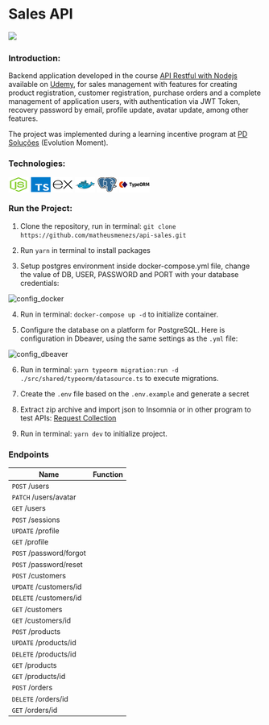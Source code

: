 # Sales API

<img src="https://img-c.udemycdn.com/course/240x135/3669874_1417_4.jpg">

### Introduction:
Backend application developed in the course [API Restful with Nodejs](https://www.udemy.com/course/api-restful-de-vendas/) available on [Udemy](https://www.udemy.com/), for sales management with features for creating product registration, customer registration, purchase orders and a complete management of application users, with authentication via JWT Token, recovery password by email, profile update, avatar update, among other features.

The project was implemented during a learning incentive program at [PD Soluções](https://www.pdsolucoes.com.br/) (Evolution Moment).

### Technologies:

[<img align="center" alt="Nodejs" height="30" width="40" src="https://raw.githubusercontent.com/devicons/devicon/master/icons/nodejs/nodejs-original.svg" style="max-width: 100%;"/>](https://nodejs.org/en/) [<img align="center" alt="Ts" height="30" width="40" src="https://raw.githubusercontent.com/devicons/devicon/master/icons/typescript/typescript-plain.svg" style="max-width: 100%;"/>](https://www.typescriptlang.org/) [<img align="center" alt="Ex" height="30" width="40" src="https://raw.githubusercontent.com/devicons/devicon/master/icons/express/express-original.svg" style="max-width: 100%;"/>](https://expressjs.com/pt-br/) [<img align="center" alt="Do" height="30" width="40" src="https://raw.githubusercontent.com/devicons/devicon/master/icons/docker/docker-original.svg" style="max-width: 100%;"/>](https://www.docker.com/) [<img align="center" alt="Ps" height="30" width="40" src="https://raw.githubusercontent.com/devicons/devicon/master/icons/postgresql/postgresql-original.svg" style="max-width: 100%;"/>](https://www.postgresql.org/) [<img align="center" alt="To" height="30" width="60" src="https://github.com/typeorm/typeorm/raw/master/resources/logo_big.png" 
style="max-width: 100%;"/>](https://typeorm.io/)


### Run the Project:
1. Clone the repository, run in terminal: `git clone https://github.com/matheusmenezs/api-sales.git`

2. Run `yarn` in terminal to install packages

3. Setup postgres environment inside docker-compose.yml file, change the value of DB, USER, PASSWORD and PORT with your database credentials:

![config_docker](https://user-images.githubusercontent.com/64173311/188487370-4b73e773-2aba-4890-aade-a9590ec86313.png)

4. Run in terminal: `docker-compose up -d` to initialize container.

5. Configure the database on a platform for PostgreSQL. Here is configuration in Dbeaver, using the same settings as the `.yml` file: 

![config_dbeaver](https://user-images.githubusercontent.com/64173311/188487420-15562aa8-e96e-406e-b2f8-a2b5312c20e7.PNG)

6. Run in terminal: `yarn typeorm migration:run -d ./src/shared/typeorm/datasource.ts` to execute migrations.

7. Create the `.env` file based on the `.env.example` and generate a secret

8. Extract zip archive and import json to Insomnia or in other program to test APIs: [Request Collection](https://github.com/matheusmenezs/api-sales/files/9490442/apisales_insomnia.zip)

9. Run in terminal: `yarn dev` to initialize project.

### Endpoints

| Name | Function |
|------|---------------|
|```POST``` /users||
|```PATCH``` /users/avatar||
|```GET``` /users||
|```POST``` /sessions||
|```UPDATE``` /profile||
|```GET``` /profile||
|```POST``` /password/forgot||
|```POST``` /password/reset||
|```POST``` /customers||
|```UPDATE``` /customers/id||
|```DELETE``` /customers/id||
|```GET``` /customers||
|```GET``` /customers/id||
|```POST``` /products||
|```UPDATE``` /products/id||
|```DELETE``` /products/id||
|```GET``` /products||
|```GET``` /products/id||
|```POST``` /orders||
|```DELETE``` /orders/id||
|```GET``` /orders/id||

